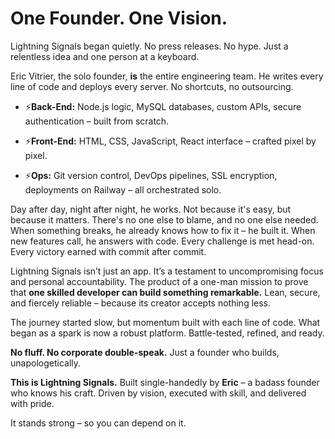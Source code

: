 # **One Founder. One Vision.**

Lightning Signals began quietly. No press releases. No hype. Just a relentless idea and one person at a keyboard.

Eric Vitrier, the solo founder, **is** the entire engineering team. He writes every line of code and deploys every server. No shortcuts, no outsourcing.

- ⚡**Back-End:** Node.js logic, MySQL databases, custom APIs, secure authentication – built from scratch.
  
- ⚡**Front-End:** HTML, CSS, JavaScript, React interface – crafted pixel by pixel.
  
- ⚡**Ops:** Git version control, DevOps pipelines, SSL encryption, deployments on Railway – all orchestrated solo.

Day after day, night after night, he works. Not because it's easy, but because it matters. There's no one else to blame, and no one else needed. When something breaks, he already knows how to fix it – he built it. When new features call, he answers with code. Every challenge is met head-on. Every victory earned with commit after commit.

Lightning Signals isn’t just an app. It’s a testament to uncompromising focus and personal accountability. The product of a one-man mission to prove that **one skilled developer can build something remarkable.** Lean, secure, and fiercely reliable – because its creator accepts nothing less.

The journey started slow, but momentum built with each line of code. What began as a spark is now a robust platform. Battle-tested, refined, and ready.

**No fluff. No corporate double-speak.** Just a founder who builds, unapologetically.

**This is Lightning Signals.** Built single-handedly by **Eric** – a badass founder who knows his craft. Driven by vision, executed with skill, and delivered with pride.

It stands strong – so you can depend on it.
